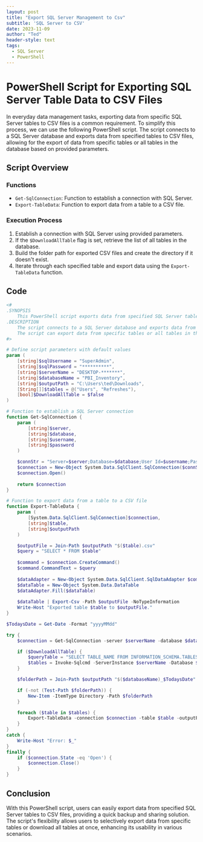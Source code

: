 ```yaml
---
layout: post
title: "Export SQL Server Management to Csv"
subtitle: 'SQL Server to CSV'
date: 2023-11-09
author: "Ted"
header-style: text
tags:
  - SQL Server
  - PowerShell
---
```


# PowerShell Script for Exporting SQL Server Table Data to CSV Files

In everyday data management tasks, exporting data from specific SQL Server tables to CSV files is a common requirement. To simplify this process, we can use the following PowerShell script. The script connects to a SQL Server database and exports data from specified tables to CSV files, allowing for the export of data from specific tables or all tables in the database based on provided parameters.

## Script Overview

### Functions

- `Get-SqlConnection`: Function to establish a connection with SQL Server.
- `Export-TableData`: Function to export data from a table to a CSV file.

### Execution Process

1. Establish a connection with SQL Server using provided parameters.
2. If the `$DownloadAllTable` flag is set, retrieve the list of all tables in the database.
3. Build the folder path for exported CSV files and create the directory if it doesn't exist.
4. Iterate through each specified table and export data using the `Export-TableData` function.

## Code

```powershell
<#
.SYNOPSIS
    This PowerShell script exports data from specified SQL Server tables to CSV files.
.DESCRIPTION
    The script connects to a SQL Server database and exports data from specified tables to CSV files.
    The script can export data from specific tables or all tables in the database based on the provided parameters.
#>

# Define script parameters with default values
param (
    [string]$sqlUsername = "SuperAdmin",                        
    [string]$sqlPassword = "**********",                        
    [string]$serverName = "DESKTOP-*******",                    
    [string]$databaseName = "PBI_Inventory",                   
    [string]$outputPath = "C:\Users\ted\Downloads",        
    [String[]]$tables = @("Users", "Refreshes"),               
    [bool]$DownloadAllTable = $false                             
)

# Function to establish a SQL Server connection
function Get-SqlConnection {
    param (
        [string]$server,        
        [string]$database,      
        [string]$username,      
        [string]$password       
    )

    $connStr = "Server=$server;Database=$database;User Id=$username;Password=$password"
    $connection = New-Object System.Data.SqlClient.SqlConnection($connStr)
    $connection.Open()
    
    return $connection
}

# Function to export data from a table to a CSV file
function Export-TableData {
    param (
        [System.Data.SqlClient.SqlConnection]$connection,  
        [string]$table,                                    
        [string]$outputPath                                
    )

    $outputFile = Join-Path $outputPath "$($table).csv"
    $query = "SELECT * FROM $table"
    
    $command = $connection.CreateCommand()
    $command.CommandText = $query
    
    $dataAdapter = New-Object System.Data.SqlClient.SqlDataAdapter $command
    $dataTable = New-Object System.Data.DataTable
    $dataAdapter.Fill($dataTable)
    
    $dataTable | Export-Csv -Path $outputFile -NoTypeInformation
    Write-Host "Exported table $table to $outputFile."
}

$TodaysDate = Get-Date -Format "yyyyMMdd"

try {
    $connection = Get-SqlConnection -server $serverName -database $databaseName -username $sqlUsername -password $sqlPassword

    if ($DownloadAllTable) {
        $queryTable = "SELECT TABLE_NAME FROM INFORMATION_SCHEMA.TABLES WHERE TABLE_TYPE = 'BASE TABLE'"
        $tables = Invoke-Sqlcmd -ServerInstance $serverName -Database $databaseName -Username $sqlUsername -Password $sqlPassword -Query $queryTable -TrustServerCertificate | Select-Object -ExpandProperty TABLE_NAME
    }

    $folderPath = Join-Path $outputPath "$($databaseName)_$TodaysDate"

    if (-not (Test-Path $folderPath)) {
        New-Item -ItemType Directory -Path $folderPath
    }

    foreach ($table in $tables) {
        Export-TableData -connection $connection -table $table -outputPath $folderPath
    }
}
catch {
    Write-Host "Error: $_"
}
finally {
    if ($connection.State -eq 'Open') {
        $connection.Close()
    }
}
```

## Conclusion

With this PowerShell script, users can easily export data from specified SQL Server tables to CSV files, providing a quick backup and sharing solution. The script's flexibility allows users to selectively export data from specific tables or download all tables at once, enhancing its usability in various scenarios.
